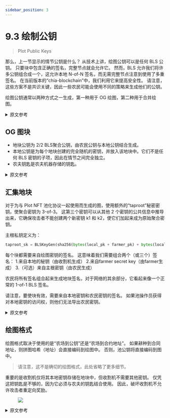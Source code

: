 ```yaml
---
sidebar_position: 3
---
```


# 9.3 绘制公钥

> Plot Public Keys

那么，上一节显示的情节公钥是什么？ 从技术上讲，绘图公钥可以是任何 BLS 公钥。 只要块中包含正确的签名，完整节点就会允许它。 然而，BLS 允许我们将许多公钥组合成一个，这允许本地 N-of-N 签名，而无需完整节点注意到使用了多重签名。 在当前版本的“chia-blockchain”中，我们利用它来提高安全性。 请注意，这些方案不是共识关键，因此一些农民可能会使用不同的策略来生成他们的公钥。

绘图公钥通常以两种方式之一生成，第一种用于 OG 绘图，第二种用于合并绘图。

<details>
<summary>原文参考</summary>

So, what is the plot public key shown in the previous section? The plot public key can technically be any BLS public key. As long as the correct signatures are included in the block, full nodes will allow it. However, BLS allows us to combine many public keys into one, which allows native N-of-N signatures without full nodes noticing that a multi-signature is used. In the current versions of `chia-blockchain`, we use this to our advantage to increase security. Please note that these schemes are not consensus critical, and therefore some farmers might use different strategies for generating their public keys.

The plot public key is usually generated in one of two ways, the first for OG Plots, and the second for pooled plots.

</details>

## OG 图块

* 地块公钥为 2/2 BLS聚合公钥，由农民公钥与本地公钥结合生成。
* 本地公钥是为每个地块创建的完全随机的密钥，并放入该地块中。它们不是任何 BLS 密钥的子项，因此在情节之间完全独立。
* 农夫钥匙是农夫机器存储的钥匙。

<details>
<summary>原文参考</summary>

- ## OG Plots

* The plot public key is a 2/2 BLS aggregate public key, which is generated by combining the farmer public key with the local public key.
* The local public key is a totally random key that is created for each plot, and put into the plot. They are not children of any BLS keys, and therefore totally independent between plots.
* The farmer key is a key that the farmer machine stores.

</details>

## 汇集地块

对于为与 Plot NFT 池化协议一起使用而生成的图，使用额外的“taproot”秘密密钥，使聚合密钥为 3-of-3。 这第三个密钥可以从其他 2 个密钥的公共信息中推导出来，它确保攻击者不能创建两个新密钥 k1 和 k2，使它们加起来成为原始聚合密钥。

主根私钥定义为：

```python
taproot_sk = BLSKeyGen(sha256(bytes(local_pk + farmer_pk) + bytes(local_pk) + bytes(farmer_pk)))
```

每个块都需要来自绘图密钥的签名。 这意味着我们需要组合两个（或三个）签名：
1.来自本地的秘钥（由收割机生成）
2.来自farmer secret key（由farmer生成）
3.（可选）来自主根密钥（由农民生成）

农民将所有签名组合起来生成地块签名，对于网络的其余部分，它看起来像一个正常的 1-of-1 BLS 签名。

请注意，要使块有效，需要来自本地密钥和农民密钥的签名。 如果池操作员获得对本地密钥的访问权，则他们无法导出农民密钥。

<details>
<summary>原文参考</summary>

- ## Pooled Plots

For plots which are generated for use with the Plot NFT pooling protocol, an additional "taproot" secret key is used, making the aggregate key a 3-of-3. This 3rd key can be derived from public information of the other 2 keys, and it ensures that an attacker cannot create two new keys k1 and k2 such that they both add up to the original aggregate key.

The taproot private key is defined as: 

```python
taproot_sk = BLSKeyGen(sha256(bytes(local_pk + farmer_pk) + bytes(local_pk) + bytes(farmer_pk)))
```

Each block requires a signature from the plot key. This means that we need to combine two (or three) signatures:
1. from the local secret key (generated by the harvester)
2. from the farmer secret key (generated by the farmer)
3. (optional) from the taproot key (generated by the farmer)

The farmer combines all the signatures to generate the plot signature, which will look like a normal 1-of-1 BLS signature to the rest of the network.

Note that signatures from both the local secret key and the farmer secret key are required for the block to be valid. A pool operator cannot derive the farmer secret key if they gain access to the local secret key.

</details>

## 绘图格式

绘图格式取决于使用的是“农场到公钥”还是“农场到合约地址”。 如果耕种到合同地址，则拼图哈希（地址）会直接编码到绘图中。 否则，池公钥将直接编码到图中。

> 请注意，这不是确切的绘图格式，此处省略了更多细节。

重要的是收割机仅将其本地密钥存储在地块中，但收割机不需要其他密钥。 仅凭这把钥匙是不够的，因为它必须与农夫的钥匙结合使用。 因此，破坏收割机不允许攻击者重定向奖励。

<figure>

![](/img/keys/plot_format.png)

</figure>

<details>
<summary>原文参考</summary>

- ## Plot format

The plot format depends on whether "farm to public key" or "farm to contract address" is being used. If farming to a contract address, the puzzle hash (address) is directly encoded into the plot. Otherwise, the pool public key is directly encoded into the plot.

  >Note that this is not the exact plot format, there are a few more details that are left out here.

The important thing is that the harvester is only storing their local key in the plot, but no other keys are required from the harvester. This key alone is not enough to do anything, since it must be combined with the farmer's key. Therefore, compromising the harvester does not allow an attacker to redirect rewards.

<figure>

![](/img/keys/plot_format.png)

</figure>

</details>
